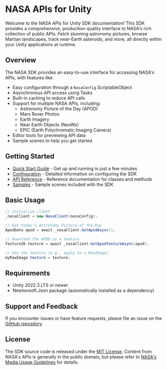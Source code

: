 # NASA APIs for Unity

Welcome to the NASA APIs for Unity SDK documentation! This SDK provides a comprehensive, production-quality interface to NASA's rich collection of public APIs. Fetch stunning astronomy pictures, browse Martian landscapes, track near-Earth asteroids, and more, all directly within your Unity applications at runtime.

## Overview

The NASA SDK provides an easy-to-use interface for accessing NASA's APIs, with features like:

- Easy configuration through a `NasaConfig` ScriptableObject
- Asynchronous API access using Tasks
- Built-in caching to reduce API calls
- Support for multiple NASA APIs, including:
  - Astronomy Picture of the Day (APOD)
  - Mars Rover Photos
  - Earth Imagery
  - Near Earth Objects (NeoWs)
  - EPIC (Earth Polychromatic Imaging Camera)
- Editor tools for previewing API data
- Sample scenes to help you get started

## Getting Started

- [Quick Start Guide](quickstart.md) - Get up and running in just a few minutes
- [Configuration](configuration.md) - Detailed information on configuring the SDK
- [API Reference](api-reference.md) - Reference documentation for classes and methods
- [Samples](samples.md) - Sample scenes included with the SDK

## Basic Usage

```csharp
// Initialize client
_nasaClient = new NasaClient(nasaConfig);

// Get today's Astronomy Picture of the Day
ApodData apod = await _nasaClient.GetApodAsync();

// Download the APOD as a texture
Texture2D texture = await _nasaClient.GetApodTextureAsync(apod);

// Use the texture (e.g., apply to a RawImage)
myRawImage.texture = texture;
```

## Requirements

- Unity 2022.3 LTS or newer
- Newtonsoft.Json package (automatically installed as a dependency)

## Support and Feedback

If you encounter issues or have feature requests, please file an issue on the [GitHub repository](https://github.com/extremevisualmedia/nasa-unity-sdk/issues).

## License

The SDK source code is released under the [MIT License](https://github.com/extremevisualmedia/nasa-unity-sdk/blob/main/LICENSE). Content from NASA's APIs is generally in the public domain, but please refer to [NASA's Media Usage Guidelines](https://www.nasa.gov/multimedia/guidelines/index.html) for details.